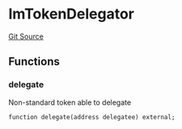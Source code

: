 # ImTokenDelegator
[Git Source](https://github.com/https://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@malda-protocol/malda-lending/blob/3408a5de0b7e9a81798e0551731f955e891c66df/src\interfaces\ImToken.sol)


## Functions
### delegate

Non-standard token able to delegate


```solidity
function delegate(address delegatee) external;
```

